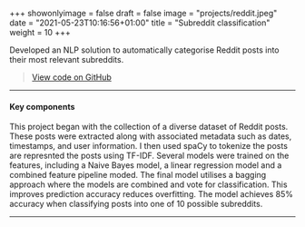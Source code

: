 +++
showonlyimage = false
draft = false
image = "projects/reddit.jpeg"
date = "2021-05-23T10:16:56+01:00"
title = "Subreddit classification"
weight = 10
+++

Developed an NLP solution to automatically categorise Reddit posts into their most relevant subreddits.
<!--more-->

> [View code on GitHub](https://github.com/jovanneste/Subreddit-Classification)

---

#### Key components  
This project began with the collection of a diverse dataset of Reddit posts. These posts were extracted along with associated metadata such as dates, timestamps, and user information. I then used spaCy to tokenize the posts are represnted the posts using TF-IDF. Several models were trained on the features, including a Naive Bayes model, a linear regression model and a combined feature pipeline moded. The final model utilises a bagging approach where the models are combined and vote for classification. This improves prediction accuracy reduces overfitting. The model achieves 85% accuracy when classifying posts into one of 10 possible subreddits. 

---


